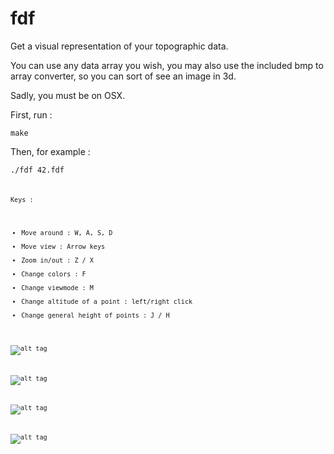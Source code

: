 # fdf
Get a visual representation of your topographic data.

You can use any data array you wish, you may also use the included bmp to array converter, so you can sort of see an image in 3d.

Sadly, you must be on OSX.

First, run :

<code>make</code>

Then, for example :

<code>./fdf 42.fdf<code>

Keys :

  - Move around                     : W, A, S, D
  - Move view                       : Arrow keys
  - Zoom in/out                     : Z / X
  - Change colors                   : F
  - Change viewmode                 : M
  - Change altitude of a point      : left/right click
  - Change general height of points : J / H

![alt tag](http://s2.postimg.org/899vyz0vd/Screen_Shot_2015_12_15_at_18_34_54.png)

![alt tag](http://s29.postimg.org/g7mtby7iv/Screen_Shot_2015_12_16_at_1_38_47_AM.png)

![alt tag](http://s4.postimg.org/ca76byim5/Screen_Shot_2015_12_14_at_17_30_59.png)

![alt tag](http://s29.postimg.org/gmy34ytg7/Screen_Shot_2015_12_15_at_18_39_37.png)
